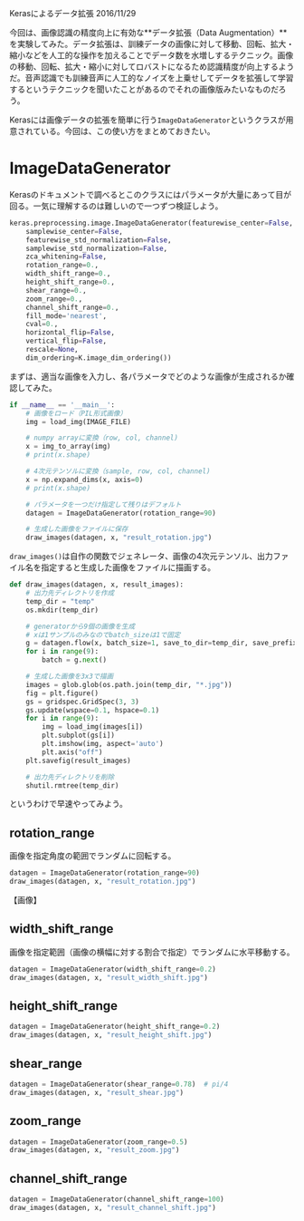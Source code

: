 Kerasによるデータ拡張
2016/11/29

今回は、画像認識の精度向上に有効な**データ拡張（Data Augmentation）**を実験してみた。データ拡張は、訓練データの画像に対して移動、回転、拡大・縮小などを人工的な操作を加えることでデータ数を水増しするテクニック。画像の移動、回転、拡大・縮小に対してロバストになるため認識精度が向上するようだ。音声認識でも訓練音声に人工的なノイズを上乗せしてデータを拡張して学習するというテクニックを聞いたことがあるのでそれの画像版みたいなものだろう。

Kerasには画像データの拡張を簡単に行う`ImageDataGenerator`というクラスが用意されている。今回は、この使い方をまとめておきたい。

# ImageDataGenerator

Kerasのドキュメントで調べるとこのクラスにはパラメータが大量にあって目が回る。一気に理解するのは難しいので一つずつ検証しよう。

```python
keras.preprocessing.image.ImageDataGenerator(featurewise_center=False,
    samplewise_center=False,
    featurewise_std_normalization=False,
    samplewise_std_normalization=False,
    zca_whitening=False,
    rotation_range=0.,
    width_shift_range=0.,
    height_shift_range=0.,
    shear_range=0.,
    zoom_range=0.,
    channel_shift_range=0.,
    fill_mode='nearest',
    cval=0.,
    horizontal_flip=False,
    vertical_flip=False,
    rescale=None,
    dim_ordering=K.image_dim_ordering())
```

まずは、適当な画像を入力し、各パラメータでどのような画像が生成されるか確認してみた。

```python
if __name__ == '__main__':
    # 画像をロード（PIL形式画像）
    img = load_img(IMAGE_FILE)

    # numpy arrayに変換（row, col, channel)
    x = img_to_array(img)
    # print(x.shape)

    # 4次元テンソルに変換（sample, row, col, channel)
    x = np.expand_dims(x, axis=0)
    # print(x.shape)

    # パラメータを一つだけ指定して残りはデフォルト
    datagen = ImageDataGenerator(rotation_range=90)

    # 生成した画像をファイルに保存
    draw_images(datagen, x, "result_rotation.jpg")
```

`draw_images()`は自作の関数でジェネレータ、画像の4次元テンソル、出力ファイル名を指定すると生成した画像をファイルに描画する。

```python
def draw_images(datagen, x, result_images):
    # 出力先ディレクトリを作成
    temp_dir = "temp"
    os.mkdir(temp_dir)

    # generatorから9個の画像を生成
    # xは1サンプルのみなのでbatch_sizeは1で固定
    g = datagen.flow(x, batch_size=1, save_to_dir=temp_dir, save_prefix='img', save_format='jpg')
    for i in range(9):
        batch = g.next()

    # 生成した画像を3x3で描画
    images = glob.glob(os.path.join(temp_dir, "*.jpg"))
    fig = plt.figure()
    gs = gridspec.GridSpec(3, 3)
    gs.update(wspace=0.1, hspace=0.1)
    for i in range(9):
        img = load_img(images[i])
        plt.subplot(gs[i])
        plt.imshow(img, aspect='auto')
        plt.axis("off")
    plt.savefig(result_images)

    # 出力先ディレクトリを削除
    shutil.rmtree(temp_dir)
```

というわけで早速やってみよう。

## rotation_range

画像を指定角度の範囲でランダムに回転する。

```python
datagen = ImageDataGenerator(rotation_range=90)
draw_images(datagen, x, "result_rotation.jpg")
```

【画像】

## width_shift_range

画像を指定範囲（画像の横幅に対する割合で指定）でランダムに水平移動する。

```python
datagen = ImageDataGenerator(width_shift_range=0.2)
draw_images(datagen, x, "result_width_shift.jpg")
```

## height_shift_range

```python
datagen = ImageDataGenerator(height_shift_range=0.2)
draw_images(datagen, x, "result_height_shift.jpg")
```

## shear_range

```python
datagen = ImageDataGenerator(shear_range=0.78)  # pi/4
draw_images(datagen, x, "result_shear.jpg")
```

## zoom_range

```python
datagen = ImageDataGenerator(zoom_range=0.5)
draw_images(datagen, x, "result_zoom.jpg")
```

## channel_shift_range

```python
datagen = ImageDataGenerator(channel_shift_range=100)
draw_images(datagen, x, "result_channel_shift.jpg")
```

